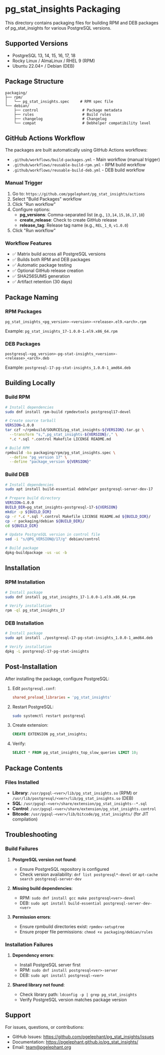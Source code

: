 # pg_stat_insights Packaging

This directory contains packaging files for building RPM and DEB packages of pg_stat_insights for various PostgreSQL versions.

## Supported Versions

- PostgreSQL 13, 14, 15, 16, 17, 18
- Rocky Linux / AlmaLinux / RHEL 9 (RPM)
- Ubuntu 22.04+ / Debian (DEB)

## Package Structure

```
packaging/
├── rpm/
│   └── pg_stat_insights.spec     # RPM spec file
└── debian/
    ├── control                    # Package metadata
    ├── rules                      # Build rules
    ├── changelog                  # Changelog
    └── compat                     # Debhelper compatibility level
```

## GitHub Actions Workflow

The packages are built automatically using GitHub Actions workflows:

- `.github/workflows/build-packages.yml` - Main workflow (manual trigger)
- `.github/workflows/reusable-build-rpm.yml` - RPM build workflow
- `.github/workflows/reusable-build-deb.yml` - DEB build workflow

### Manual Trigger

1. Go to: `https://github.com/pgelephant/pg_stat_insights/actions`
2. Select "Build Packages" workflow
3. Click "Run workflow"
4. Configure options:
   - **pg_versions**: Comma-separated list (e.g., `13,14,15,16,17,18`)
   - **create_release**: Check to create GitHub release
   - **release_tag**: Release tag name (e.g., `REL_1_0`, `v1.0.0`)
5. Click "Run workflow"

### Workflow Features

- ✅ Matrix build across all PostgreSQL versions
- ✅ Builds both RPM and DEB packages
- ✅ Automatic package testing
- ✅ Optional GitHub release creation
- ✅ SHA256SUMS generation
- ✅ Artifact retention (30 days)

## Package Naming

### RPM Packages
```
pg_stat_insights_<pg_version>-<version>-<release>.el9.<arch>.rpm
```
Example: `pg_stat_insights_17-1.0.0-1.el9.x86_64.rpm`

### DEB Packages
```
postgresql-<pg_version>-pg-stat-insights_<version>-<release>_<arch>.deb
```
Example: `postgresql-17-pg-stat-insights_1.0.0-1_amd64.deb`

## Building Locally

### Build RPM

```bash
# Install dependencies
sudo dnf install rpm-build rpmdevtools postgresql17-devel

# Create source tarball
VERSION=1.0.0
tar czf ~/rpmbuild/SOURCES/pg_stat_insights-${VERSION}.tar.gz \
  --transform "s,^,pg_stat_insights-${VERSION}/," \
  *.c *.sql *.control Makefile LICENSE README.md

# Build RPM
rpmbuild -ba packaging/rpm/pg_stat_insights.spec \
  --define "pg_version 17" \
  --define "package_version ${VERSION}"
```

### Build DEB

```bash
# Install dependencies
sudo apt install build-essential debhelper postgresql-server-dev-17

# Prepare build directory
VERSION=1.0.0
BUILD_DIR=pg_stat_insights-postgresql-17-${VERSION}
mkdir -p ${BUILD_DIR}
cp -r *.c *.sql *.control Makefile LICENSE README.md ${BUILD_DIR}/
cp -r packaging/debian ${BUILD_DIR}/
cd ${BUILD_DIR}

# Update PostgreSQL version in control file
sed -i "s/@PG_VERSION@/17/g" debian/control

# Build package
dpkg-buildpackage -us -uc -b
```

## Installation

### RPM Installation

```bash
# Install package
sudo dnf install pg_stat_insights_17-1.0.0-1.el9.x86_64.rpm

# Verify installation
rpm -ql pg_stat_insights_17
```

### DEB Installation

```bash
# Install package
sudo apt install ./postgresql-17-pg-stat-insights_1.0.0-1_amd64.deb

# Verify installation
dpkg -L postgresql-17-pg-stat-insights
```

## Post-Installation

After installing the package, configure PostgreSQL:

1. Edit `postgresql.conf`:
   ```ini
   shared_preload_libraries = 'pg_stat_insights'
   ```

2. Restart PostgreSQL:
   ```bash
   sudo systemctl restart postgresql
   ```

3. Create extension:
   ```sql
   CREATE EXTENSION pg_stat_insights;
   ```

4. Verify:
   ```sql
   SELECT * FROM pg_stat_insights_top_slow_queries LIMIT 10;
   ```

## Package Contents

### Files Installed

- **Library**: `/usr/pgsql-<ver>/lib/pg_stat_insights.so` (RPM) or `/usr/lib/postgresql/<ver>/lib/pg_stat_insights.so` (DEB)
- **SQL**: `/usr/pgsql-<ver>/share/extension/pg_stat_insights--*.sql`
- **Control**: `/usr/pgsql-<ver>/share/extension/pg_stat_insights.control`
- **Bitcode**: `/usr/pgsql-<ver>/lib/bitcode/pg_stat_insights/` (for JIT compilation)

## Troubleshooting

### Build Failures

1. **PostgreSQL version not found**:
   - Ensure PostgreSQL repository is configured
   - Check version availability: `dnf list postgresql*-devel` or `apt-cache search postgresql-server-dev`

2. **Missing build dependencies**:
   - RPM: `sudo dnf install gcc make postgresql<ver>-devel`
   - DEB: `sudo apt install build-essential postgresql-server-dev-<ver>`

3. **Permission errors**:
   - Ensure rpmbuild directories exist: `rpmdev-setuptree`
   - Ensure proper file permissions: `chmod +x packaging/debian/rules`

### Installation Failures

1. **Dependency errors**:
   - Install PostgreSQL server first
   - RPM: `sudo dnf install postgresql<ver>-server`
   - DEB: `sudo apt install postgresql-<ver>`

2. **Shared library not found**:
   - Check library path: `ldconfig -p | grep pg_stat_insights`
   - Verify PostgreSQL version matches package version

## Support

For issues, questions, or contributions:
- GitHub Issues: https://github.com/pgelephant/pg_stat_insights/issues
- Documentation: https://pgelephant.github.io/pg_stat_insights/
- Email: team@pgelephant.org


